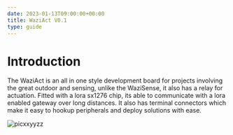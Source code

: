 ```yaml
---
date: 2023-01-13T09:00:00+00:00
title: WaziAct V0.1
type: guide
---
```


# Introduction
The WaziAct is an all in one style development board for projects involving the great outdoor and sensing, unlike the WaziSense, it also has a relay for actuation. Fitted with a lora sx1276 chip, its able to communicate with a lora enabled gateway over long distances. It also has terminal connectors which make it easy to hookup peripherals and deploy solutions with ease.

![picxxyyzz](img/pic1.png)

